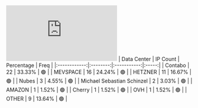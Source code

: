 ![Diagramm](https://github.com/111STAVR111/props/blob/main/Story/Decentralization/1/README.md)
| Data Center | IP Count | Percentage | Freq |
|:------------:|:--------:|:-----------:|:-----:|
| Contabo | 22 | 33.33% | 🟢 |
| MEVSPACE | 16 | 24.24% | 🟢 |
| HETZNER | 11 | 16.67% | 🟢 |
| Nubes | 3 | 4.55% | 🟢 |
| Michael Sebastian Schinzel | 2 | 3.03% | 🟢 |
| AMAZON | 1 | 1.52% | 🟢 |
| Cherry | 1 | 1.52% | 🟢 |
| OVH | 1 | 1.52% | 🟢 |
| OTHER | 9 | 13.64% | 🟢 |